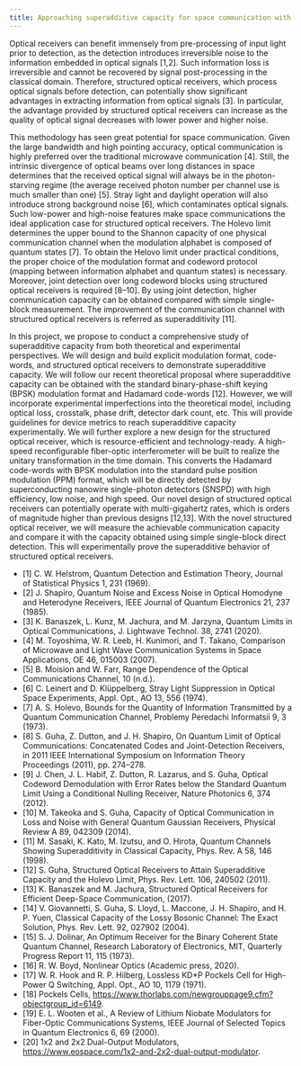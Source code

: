 ```yaml
---
title: Approaching superadditive capacity for space communication with high-speed structured optical receivers
---
```


Optical receivers can benefit immensely from pre-processing of input light prior to detection, as the detection introduces irreversible noise to the information embedded in optical signals  [1,2]. Such information loss is irreversible and cannot be recovered by signal post-processing in the classical domain. Therefore, structured optical receivers, which process optical signals before detection, can potentially show significant advantages in extracting information from optical signals  [3]. In particular, the advantage provided by structured optical receivers can increase as the quality of optical signal decreases with lower power and higher noise.

This methodology has seen great potential for space communication. Given the large bandwidth and high pointing accuracy, optical communication is highly preferred over the traditional microwave communication  [4]. Still, the intrinsic divergence of optical beams over long distances in space determines that the received optical signal will always be in the photon-starving regime (the average received photon number per channel use is much smaller than one)  [5]. Stray light and daylight operation will also introduce strong background noise  [6], which contaminates optical signals. Such low-power and high-noise features make space communications the ideal application case for structured optical receivers.
The Holevo limit determines the upper bound to the Shannon capacity of one physical communication channel when the modulation alphabet is composed of quantum states  [7]. To obtain the Helovo limit under practical conditions, the proper choice of the modulation format and codeword protocol (mapping between information alphabet and quantum states) is necessary. Moreover, joint detection over long codeword blocks using structured optical receivers is required  [8–10]. By using joint detection, higher communication capacity can be obtained compared with simple single-block measurement. The improvement of the communication channel with structured optical receivers is referred as superadditivity  [11].

In this project, we propose to conduct a comprehensive study of superadditive capacity from both theoretical and experimental perspectives. We will design and build explicit modulation format, code-words, and structured optical receivers to demonstrate superadditive capacity. We will follow our recent theoretical proposal where superadditive capacity can be obtained with the standard binary-phase-shift keying (BPSK) modulation format and Hadamard code-words  [12]. However, we will incorporate experimental imperfections into the theoretical model, including optical loss, crosstalk, phase drift, detector dark count, etc. This will provide guidelines for device metrics to reach superadditive capacity experimentally. We will further explore a new design for the structured optical receiver, which is resource-efficient and technology-ready. A high-speed reconfigurable fiber-optic interferometer will be built to realize the unitary transformation in the time domain. This converts the Hadamard code-words with BPSK modulation into the standard pulse position modulation (PPM) format, which will be directly detected by superconducting nanowire single-photon detectors (SNSPD) with high efficiency, low noise, and high speed. Our novel design of structured optical receivers can potentially operate with multi-gigahertz rates, which is orders of magnitude higher than previous designs  [12,13]. With the novel structured optical receiver, we will measure the achievable communication capacity and compare it with the capacity obtained using simple single-block direct detection. This will experimentally prove the superadditive behavior of structured optical receivers.


- [1]	C. W. Helstrom, Quantum Detection and Estimation Theory, Journal of Statistical Physics 1, 231 (1969).
- [2]	J. Shapiro, Quantum Noise and Excess Noise in Optical Homodyne and Heterodyne Receivers, IEEE Journal of Quantum Electronics 21, 237 (1985).
- [3]	K. Banaszek, L. Kunz, M. Jachura, and M. Jarzyna, Quantum Limits in Optical Communications, J. Lightwave Technol. 38, 2741 (2020).
- [4]	M. Toyoshima, W. R. Leeb, H. Kunimori, and T. Takano, Comparison of Microwave and Light Wave Communication Systems in Space Applications, OE 46, 015003 (2007).
- [5]	B. Moision and W. Farr, Range Dependence of the Optical Communications Channel, 10 (n.d.).
- [6]	C. Leinert and D. Klüppelberg, Stray Light Suppression in Optical Space Experiments, Appl. Opt., AO 13, 556 (1974).
- [7]	A. S. Holevo, Bounds for the Quantity of Information Transmitted by a Quantum Communication Channel, Problemy Peredachi Informatsii 9, 3 (1973).
- [8]	S. Guha, Z. Dutton, and J. H. Shapiro, On Quantum Limit of Optical Communications: Concatenated Codes and Joint-Detection Receivers, in 2011 IEEE International Symposium on Information Theory Proceedings (2011), pp. 274–278.
- [9]	J. Chen, J. L. Habif, Z. Dutton, R. Lazarus, and S. Guha, Optical Codeword Demodulation with Error Rates below the Standard Quantum Limit Using a Conditional Nulling Receiver, Nature Photonics 6, 374 (2012).
- [10]	M. Takeoka and S. Guha, Capacity of Optical Communication in Loss and Noise with General Quantum Gaussian Receivers, Physical Review A 89, 042309 (2014).
- [11]	M. Sasaki, K. Kato, M. Izutsu, and O. Hirota, Quantum Channels Showing Superadditivity in Classical Capacity, Phys. Rev. A 58, 146 (1998).
- [12]	S. Guha, Structured Optical Receivers to Attain Superadditive Capacity and the Holevo Limit, Phys. Rev. Lett. 106, 240502 (2011).
- [13]	K. Banaszek and M. Jachura, Structured Optical Receivers for Efficient Deep-Space Communication, (2017).
- [14]	V. Giovannetti, S. Guha, S. Lloyd, L. Maccone, J. H. Shapiro, and H. P. Yuen, Classical Capacity of the Lossy Bosonic Channel: The Exact Solution, Phys. Rev. Lett. 92, 027902 (2004).
- [15]	S. J. Dolinar, An Optimum Receiver for the Binary Coherent State Quantum Channel, Research Laboratory of Electronics, MIT, Quarterly Progress Report 11, 115 (1973).
- [16]	R. W. Boyd, Nonlinear Optics (Academic press, 2020).
- [17]	W. R. Hook and R. P. Hilberg, Lossless KD*P Pockels Cell for High-Power Q Switching, Appl. Opt., AO 10, 1179 (1971).
- [18]	Pockels Cells, https://www.thorlabs.com/newgrouppage9.cfm?objectgroup_id=6149.
- [19]	E. L. Wooten et al., A Review of Lithium Niobate Modulators for Fiber-Optic Communications Systems, IEEE Journal of Selected Topics in Quantum Electronics 6, 69 (2000).
- [20]	1x2 and 2x2 Dual-Output Modulators, https://www.eospace.com/1x2-and-2x2-dual-output-modulator.
